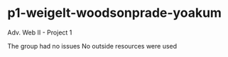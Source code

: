 # p1-weigelt-woodsonprade-yoakum
Adv. Web II - Project 1

The group had no issues
No outside resources were used
